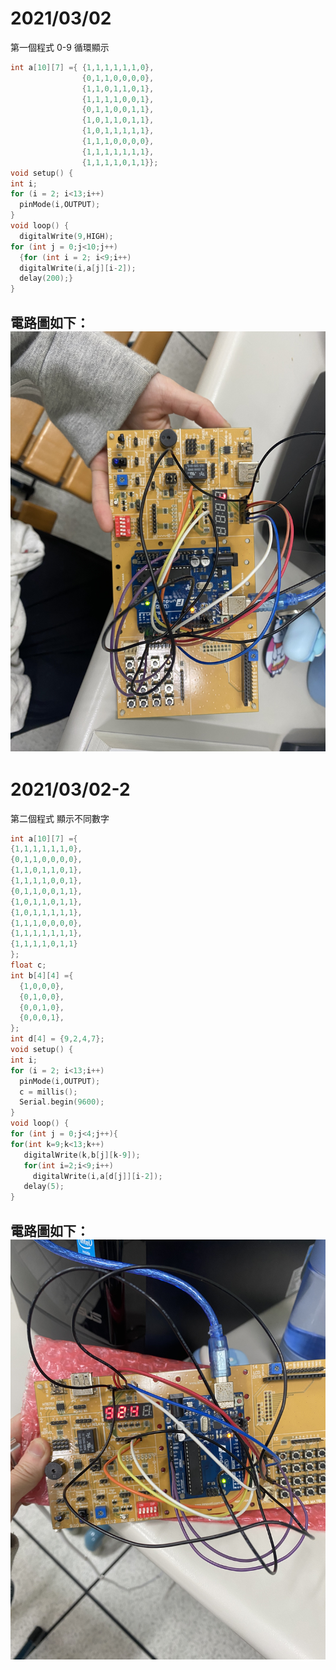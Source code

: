 # 2021/03/02
第一個程式 0-9 循環顯示
```c++
int a[10][7] ={ {1,1,1,1,1,1,0},
                {0,1,1,0,0,0,0},
                {1,1,0,1,1,0,1},
                {1,1,1,1,0,0,1},
                {0,1,1,0,0,1,1},
                {1,0,1,1,0,1,1},
                {1,0,1,1,1,1,1},
                {1,1,1,0,0,0,0},
                {1,1,1,1,1,1,1},
                {1,1,1,1,0,1,1}};
void setup() {
int i;
for (i = 2; i<13;i++)
  pinMode(i,OUTPUT);
}
void loop() {
  digitalWrite(9,HIGH);
for (int j = 0;j<10;j++)
  {for (int i = 2; i<9;i++)
  digitalWrite(i,a[j][i-2]);
  delay(200);}
}
```
電路圖如下：
![image](https://github.com/KE-ZHENG-ROU/abcd/blob/main/177D5621-F04B-464F-B83F-F600F15D653A.jpeg)
--------------------------------------------------------------------------------------------------

# 2021/03/02-2
第二個程式 顯示不同數字 
```c++
int a[10][7] ={
{1,1,1,1,1,1,0},
{0,1,1,0,0,0,0},
{1,1,0,1,1,0,1},
{1,1,1,1,0,0,1},
{0,1,1,0,0,1,1},
{1,0,1,1,0,1,1},
{1,0,1,1,1,1,1},
{1,1,1,0,0,0,0},
{1,1,1,1,1,1,1},
{1,1,1,1,0,1,1}
};
float c;
int b[4][4] ={
  {1,0,0,0},
  {0,1,0,0},
  {0,0,1,0},
  {0,0,0,1},
};
int d[4] = {9,2,4,7};
void setup() {
int i;
for (i = 2; i<13;i++)
  pinMode(i,OUTPUT);
  c = millis();
  Serial.begin(9600);
}
void loop() {
for (int j = 0;j<4;j++){
for(int k=9;k<13;k++)
   digitalWrite(k,b[j][k-9]);
   for(int i=2;i<9;i++)
     digitalWrite(i,a[d[j]][i-2]);
   delay(5);
}
```
電路圖如下：
![image](https://github.com/KE-ZHENG-ROU/abcd/blob/main/53CB68D8-C6D7-494C-B492-7D6094992586.jpeg)
---------------------------------------------------------------------------------------------------
